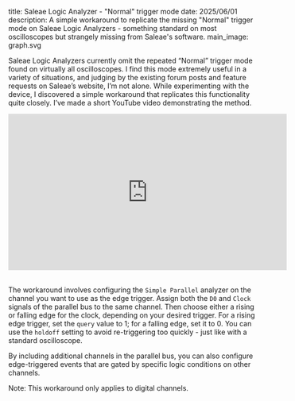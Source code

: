 title: Saleae Logic Analyzer - "Normal" trigger mode
date: 2025/06/01
description: A simple workaround to replicate the missing "Normal" trigger mode on Saleae Logic Analyzers - something standard on most oscilloscopes but strangely missing from Saleae's software.
main_image: graph.svg

Saleae Logic Analyzers currently omit the repeated “Normal” trigger mode found on virtually all oscilloscopes. I find this mode extremely useful in a variety of situations, and judging by the existing forum posts and feature requests on Saleae’s website, I’m not alone. While experimenting with the device, I discovered a simple workaround that replicates this functionality quite closely. I’ve made a short YouTube video demonstrating the method.

<iframe class="image_centred" width="560" height="315" src="https://www.youtube.com/embed/VVu-2U9KXYE?si=eWrblypbxbHxZis2" title="YouTube video player" frameborder="0" allow="accelerometer; autoplay; clipboard-write; encrypted-media; gyroscope; picture-in-picture; web-share" referrerpolicy="strict-origin-when-cross-origin" allowfullscreen></iframe>

<br>The workaround involves configuring the `Simple Parallel` analyzer on the channel you want to use as the edge trigger. Assign both the `D0` and `Clock` signals of the parallel bus to the same channel. Then choose either a rising or falling edge for the clock, depending on your desired trigger. For a rising edge trigger, set the `query` value to 1; for a falling edge, set it to 0. You can use the `holdoff` setting to avoid re-triggering too quickly - just like with a standard oscilloscope.

By including additional channels in the parallel bus, you can also configure edge-triggered events that are gated by specific logic conditions on other channels.

Note: This workaround only applies to digital channels.